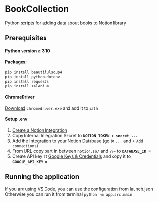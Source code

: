 # BookCollection

Python scripts for adding data about books to Notion library

## Prerequisites

#### Python version ≥ 3.10

#### Packages:
```bash
pip install beautifulsoup4
pip install python-dotenv
pip install requests
pip install selenium
```

#### ChromeDriver
[Download](https://googlechromelabs.github.io/chrome-for-testing/) `chromedriver.exe` and add it to `path`

#### Setup .env
1. [Create a Notion Integration](https://www.notion.so/profile/integrations)
2. Copy Internal Integration Secret to **`NOTION_TOKEN = secret_...`**
3. Add the Integration to your Notion Database (go to `...` and `+ Add connections`)
4. From URL copy part in between `notion.so/` and `?v=` to **`DATABASE_ID = `**
5. Create API key at [Google Keys & Credentials](https://console.cloud.google.com/apis/credentials) and copy it to **`GOOGLE_API_KEY = `**

## Running the application
If you are using VS Code, you can use the configuration from launch.json
Otherwise you can run it from terminal `python -m app.src.main`